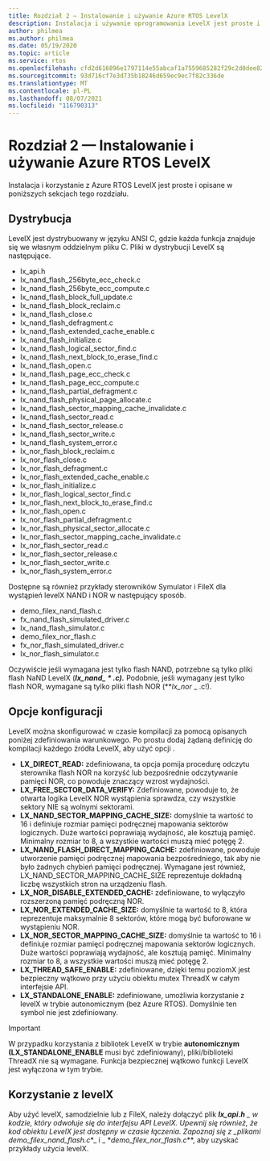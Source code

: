 ```yaml
---
title: Rozdział 2 — Instalowanie i używanie Azure RTOS LevelX
description: Instalacja i używanie oprogramowania LevelX jest proste i opisane w poniższych sekcjach tego rozdziału.
author: philmea
ms.author: philmea
ms.date: 05/19/2020
ms.topic: article
ms.service: rtos
ms.openlocfilehash: cfd2d616896e1797114e55abcaf1a7559685282f29c2d0dee8274d2a26ea8f0e
ms.sourcegitcommit: 93d716cf7e3d735b18246d659ec9ec7f82c336de
ms.translationtype: MT
ms.contentlocale: pl-PL
ms.lasthandoff: 08/07/2021
ms.locfileid: "116790313"
---
```

# <a name="chapter-2---installation-and-use-of-azure-rtos-levelx"></a>Rozdział 2 — Instalowanie i używanie Azure RTOS LevelX

Instalacja i korzystanie z Azure RTOS LevelX jest proste i opisane w poniższych sekcjach tego rozdziału.

## <a name="distribution"></a>Dystrybucja

LevelX jest dystrybuowany w języku ANSI C, gdzie każda funkcja znajduje się we własnym oddzielnym pliku C. Pliki w dystrybucji LevelX są następujące.
- lx_api.h
- lx_nand_flash_256byte_ecc_check.c
- lx_nand_flash_256byte_ecc_compute.c
- lx_nand_flash_block_full_update.c
- lx_nand_flash_block_reclaim.c
- lx_nand_flash_close.c
- lx_nand_flash_defragment.c  
- lx_nand_flash_extended_cache_enable.c
- lx_nand_flash_initialize.c
- lx_nand_flash_logical_sector_find.c
- lx_nand_flash_next_block_to_erase_find.c
- lx_nand_flash_open.c
- lx_nand_flash_page_ecc_check.c
- lx_nand_flash_page_ecc_compute.c  
- lx_nand_flash_partial_defragment.c
- lx_nand_flash_physical_page_allocate.c
- lx_nand_flash_sector_mapping_cache_invalidate.c
- lx_nand_flash_sector_read.c
- lx_nand_flash_sector_release.c
- lx_nand_flash_sector_write.c
- lx_nand_flash_system_error.c
- lx_nor_flash_block_reclaim.c
- lx_nor_flash_close.c
- lx_nor_flash_defragment.c  
- lx_nor_flash_extended_cache_enable.c
- lx_nor_flash_initialize.c
- lx_nor_flash_logical_sector_find.c
- lx_nor_flash_next_block_to_erase_find.c
- lx_nor_flash_open.c
- lx_nor_flash_partial_defragment.c
- lx_nor_flash_physical_sector_allocate.c
- lx_nor_flash_sector_mapping_cache_invalidate.c
- lx_nor_flash_sector_read.c
- lx_nor_flash_sector_release.c
- lx_nor_flash_sector_write.c
- lx_nor_flash_system_error.c

Dostępne są również przykłady sterowników Symulator i FileX dla wystąpień levelX NAND i NOR w następujący sposób.

- demo_filex_nand_flash.c  
- fx_nand_flash_simulated_driver.c
- lx_nand_flash_simulator.c
- demo_filex_nor_flash.c  
- fx_nor_flash_simulated_driver.c
- lx_nor_flash_simulator.c

Oczywiście jeśli wymagana jest tylko flash NAND, potrzebne są tylko pliki flash NaND LevelX (***lx_nand_ \* .c).*** Podobnie, jeśli wymagany jest tylko flash NOR, wymagane są tylko pliki flash NOR (**_lx_nor_ \_ .c!).

## <a name="configuration-options"></a>Opcje konfiguracji

LevelX można skonfigurować w czasie kompilacji za pomocą opisanych poniżej zdefiniowania warunkowego. Po prostu dodaj żądaną definicję do kompilacji każdego źródła LevelX, aby użyć opcji .

- **LX_DIRECT_READ:** zdefiniowana, ta opcja pomija procedurę odczytu sterownika flash NOR na korzyść lub bezpośrednie odczytywanie pamięci NOR, co powoduje znaczący wzrost wydajności.
- **LX_FREE_SECTOR_DATA_VERIFY:** Zdefiniowane, powoduje to, że otwarta logika LevelX NOR wystąpienia sprawdza, czy wszystkie sektory NIE są wolnymi sektorami.
- **LX_NAND_SECTOR_MAPPING_CACHE_SIZE:** domyślnie ta wartość to 16 i definiuje rozmiar pamięci podręcznej mapowania sektorów logicznych. Duże wartości poprawiają wydajność, ale kosztują pamięć. Minimalny rozmiar to 8, a wszystkie wartości muszą mieć potęgę 2.
- **LX_NAND_FLASH_DIRECT_MAPPING_CACHE:** zdefiniowane, powoduje utworzenie pamięci podręcznej mapowania bezpośredniego, tak aby nie było żadnych chybień pamięci podręcznej. Wymagane jest również, LX_NAND_SECTOR_MAPPING_CACHE_SIZE reprezentuje dokładną liczbę wszystkich stron na urządzeniu flash.
- **LX_NOR_DISABLE_EXTENDED_CACHE:** zdefiniowane, to wyłączyło rozszerzoną pamięć podręczną NOR.
- **LX_NOR_EXTENDED_CACHE_SIZE:** domyślnie ta wartość to 8, która reprezentuje maksymalnie 8 sektorów, które mogą być buforowane w wystąpieniu NOR.
- **LX_NOR_SECTOR_MAPPING_CACHE_SIZE:** domyślnie ta wartość to 16 i definiuje rozmiar pamięci podręcznej mapowania sektorów logicznych. Duże wartości poprawiają wydajność, ale kosztują pamięć. Minimalny rozmiar to 8, a wszystkie wartości muszą mieć potęgę 2.
- **LX_THREAD_SAFE_ENABLE:** zdefiniowane, dzięki temu poziomX jest bezpieczny wątkowo przy użyciu obiektu mutex ThreadX w całym interfejsie API.
- **LX_STANDALONE_ENABLE:** zdefiniowane, umożliwia korzystanie z levelX w trybie autonomicznym (bez Azure RTOS). Domyślnie ten symbol nie jest zdefiniowany.

> [!IMPORTANT]
> W przypadku korzystania z bibliotek LevelX w trybie **autonomicznym (LX_STANDALONE_ENABLE** musi być zdefiniowany), pliki/biblioteki ThreadX nie są wymagane. Funkcja bezpiecznej wątkowo funkcji LevelX jest wyłączona w tym trybie.

## <a name="using-levelx"></a>Korzystanie z levelX

Aby użyć levelX, samodzielnie lub z FileX, należy dołączyć plik ***lx_api.h** _ w kodzie, który odwołuje się do interfejsu API LevelX. Upewnij się również, że kod obiektu LevelX jest dostępny w czasie łączenia. Zapoznaj się z _*_plikami demo_filex_nand_flash.c_*_ i _ *_demo_filex_nor_flash.c_**, aby uzyskać przykłady użycia levelX.
